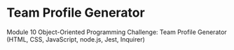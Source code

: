 # Team Profile Generator
Module 10 Object-Oriented Programming Challenge: Team Profile Generator (HTML, CSS, JavaScript, node.js, Jest, Inquirer)
